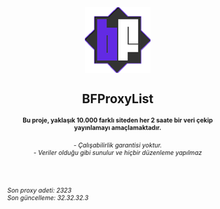 <div align="center">
  <img height="150" src="https://raw.githubusercontent.com/bfservices/bf/main/bf.png"  />
</div>

###

<h1 align="center">BFProxyList</h1>

###

<h4 align="center">Bu proje, yaklaşık 10.000 farklı siteden her 2 saate bir veri çekip yayınlamayı amaçlamaktadır.</h4>

###

<h6 align="center">- Çalışabilirlik garantisi yoktur.<br>- Veriler olduğu gibi sunulur ve hiçbir düzenleme yapılmaz</h6>

###

<br clear="both">

<h6 align="left">Son proxy adeti: 2323<br>Son güncelleme: 32.32.32.3</h6>

###
